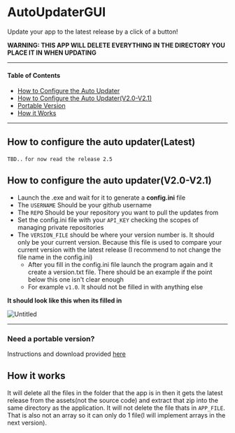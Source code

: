 # AutoUpdaterGUI

Update your app to the latest release by a click of a button!

**WARNING: THIS APP WILL DELETE EVERYTHING IN THE DIRECTORY YOU PLACE IT IN WHEN UPDATING**

<hr>

#### Table of Contents

- [How to Configure the Auto Updater](#how-to-configure-the-auto-updaterlatest)
- [How to Configure the Auto Updater(V2.0-V2.1)](#how-to-configure-the-auto-updaterV20-V21)
- [Portable Version](#Portable)
- [How it Works](#Howitworks)

<hr>

## How to configure the auto updater(Latest)

`TBD..`
`for now read the release 2.5`


## How to configure the auto updater(V2.0-V2.1)

- Launch the .exe and wait for it to generate a **config.ini** file
- The `USERNAME` Should be your github username
- The `REPO` Should be your repository you want to pull the updates from
- Set the config.ini file with your `API_KEY` checking the scopes of managing private repositories
- The `VERSION_FILE` should be where your version number is. It should only be your current version. Because this file is used to compare your current version with the latest release (I recommend to not change the file name in the config.ini)
  - After you fill in the config.ini file launch the program again and it create a version.txt file. There should be an example if the point below this one isn't clear enough
  - For example `v1.0`. It should not be filled in with anything else

**It should look like this when its filled in**

![Untitled](https://github.com/noneeeeeeeeeee/AutoUpdaterGUI/assets/64634725/21abae9d-4233-48f8-9d95-5da691a2348b)

<hr>
<a name="Portable"></a>

### Need a portable version?

Instructions and download provided [here](https://github.com/noneeeeeeeeeee/AutoUpdaterGUI/releases/tag/1.x-Legacy)

<a name="Howitworks"></a>

## How it works

It will delete all the files in the folder that the app is in then it gets the latest release from the assets(not the source code) and extract that zip into the same directory as the application. It will not delete the file thats in `APP_FILE`. That is also not an array so it can only do 1 file(I will implement arrays in the next version).
